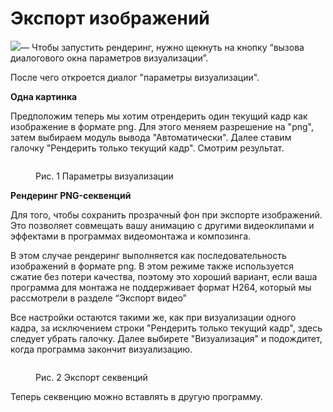 # Экспорт изображений

&#x20;![](https://lh7-us.googleusercontent.com/kTYwUraBI8kj83clUgg4txHVOE4VlGyw-atST0FX-Cj5l7O8rx-KkSjCknBXDK47npWARZSGnGXpZ\_hX-laSjv3nqKe93JmcShDeaC1B6mINF-qQMlezAxMKYprq8e4vvK15wNE8uh4jmXPnJe74LoU)— Чтобы запустить рендеринг, нужно щекнуть на кнопку “вызова диалогового окна параметров визуализации”.

После чего откроется диалог "параметры визуализации".

**Одна картинка**

Предположим теперь мы хотим отрендерить один текущий кадр как изображение в формате png. Для этого меняем разрешение на "png", затем выбираем модуль вывода "Автоматически". Далее ставим галочку "Рендерить только текущий кадр". Смотрим результат.

<figure><img src="https://lh7-us.googleusercontent.com/d37he1ujA8IND-BK5Pxtpg4AezYW2R3KbRntskrUurNzT1_bjl1pVR8SlQRnKe3t4aUGAML7cL4BCPAj-iKGhqDqcrPIbR_lxUIkLPfcFea3avbJG_aoEzMGv1xk3yxYatuIWufWfJDeSwfHKLqU-hM" alt=""><figcaption><p>Рис. 1 Параметры визуализации</p></figcaption></figure>

**Рендеринг PNG-секвенций**

Для того, чтобы сохранить прозрачный фон при экспорте  изображений. Это позволяет совмещать вашу анимацию с другими видеоклипами и эффектами в программах видеомонтажа и композинга.



В этом случае рендеринг выполняется как последовательность изображений в формате png. В этом режиме также используется сжатие без потери качества, поэтому это хороший вариант, если ваша программа для монтажа не поддерживает формат H264, который мы рассмотрели в разделе “Экспорт видео”&#x20;

Все настройки остаются такими же, как при визуализации одного кадра, за исключением строки "Рендерить только текущий кадр", здесь следует убрать галочку. Далее выбирете "Визуализация" и подождитет, когда программа закончит визуализацию.

<figure><img src="https://lh7-us.googleusercontent.com/uBv7VOTh9mhVGn0neXE1u5nGXvcKDnwrLfVzoVVYYwaaNOh2_SwO7wFKYUbIV4ORTrftmJNAHlnJcyiltnKhQXlDXr3W4LZxFMfp9Ho7R9JDmql8C1n_QFSU0Z9-jfxAZggjb-oUYFcJWvuAWy-zc2o" alt=""><figcaption><p>Рис.  2 Экспорт секвенций</p></figcaption></figure>

Теперь секвенцию можно вставлять в другую программу.
